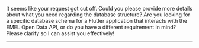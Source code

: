 It seems like your request got cut off. Could you please provide more details about what you need regarding the database structure? Are you looking for a specific database schema for a Flutter application that interacts with the EMEL Open Data API, or do you have a different requirement in mind? Please clarify so I can assist you effectively!

---

